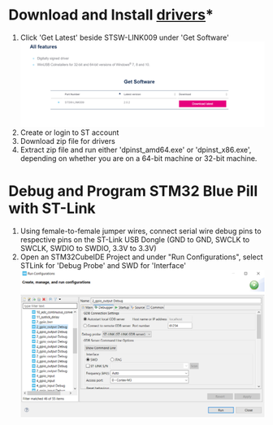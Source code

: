 # Download and Install [drivers](https://www.st.com/en/development-tools/stsw-link009.html)*
1. Click 'Get Latest' beside STSW-LINK009 under 'Get Software'
	![ST-Link Drivers](pictures%2Fstm32ide%2FSTM32%20STLink%20drivers.png)
2. Create or login to ST account
3. Download zip file for drivers
4. Extract zip file and run either 'dpinst_amd64.exe' or 
	'dpinst_x86.exe', depending on whether you are on a 64-bit machine or 32-bit machine. 

# Debug and Program STM32 Blue Pill with ST-Link 
1. Using female-to-female jumper wires, connect serial wire debug pins to respective pins on the ST-Link USB Dongle
       (GND to GND, SWCLK to SWCLK, SWDIO to SWDIO, 3.3V to 3.3V)
2. Open an STM32CubeIDE Project and under "Run Configurations", select STLink for 'Debug Probe' and SWD for 'Interface'
	![STM32CubeIDE Run Config for SWD](pictures%2Fstm32ide%2FSTM32CubeIDE%20Run%20Config%20SWD.png)
